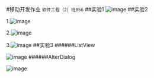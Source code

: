 #移动开发作业
`软件工程（2）班056`
##实验1
 ![image](https://github.com/que123567/HelloWorld/blob/master/app/src/main/res/drawable/Hello.png)
##实验2

1.![image](https://github.com/que123567/Labs/blob/master/ThreeKindsOfLayout/app/src/main/res/drawable/layout1.png)
 
2.![image](https://github.com/que123567/Labs/blob/master/ThreeKindsOfLayout/app/src/main/res/drawable/layout2.png)
 
3.![image](https://github.com/que123567/Labs/blob/master/ThreeKindsOfLayout/app/src/main/res/drawable/layout3.png)
##实验3
######ListView

![image](https://github.com/que123567/Labs/blob/master/Lab3/app/src/main/res/drawable/test.png)
######AlterDialog

![image](https://github.com/que123567/Labs/blob/master/Lab3/app/src/main/res/drawable/Test2.png)
 